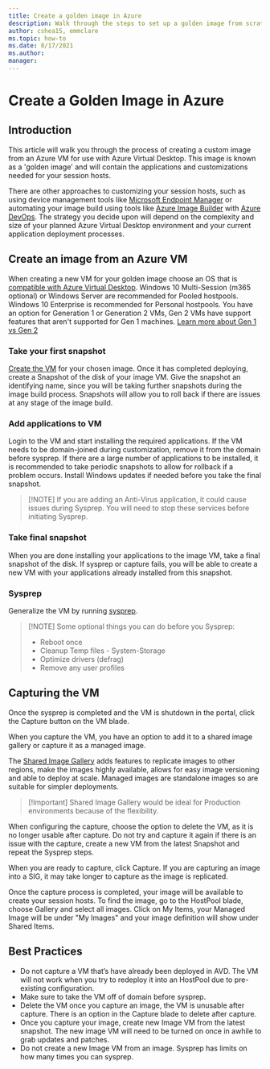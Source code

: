 ```yaml
---
title: Create a golden image in Azure
description: Walk through the steps to set up a golden image from scratch in Azure.
author: cshea15, emmclare 
ms.topic: how-to
ms.date: 8/17/2021
ms.author: 
manager: 
---
```


# Create a Golden Image in Azure

## Introduction
This article will walk you through the process of creating a custom image from an Azure VM for use with Azure Virtual Desktop. This image is known as a 'golden image' and will contain the applications and customizations needed for your session hosts.

There are other approaches to customizing your session hosts, such as using device management tools like [Microsoft Endpoint Manager](https://docs.microsoft.com/en-us/mem/intune/fundamentals/azure-virtual-desktop-multi-session) or automating your image build using tools like [Azure Image Builder](https://docs.microsoft.com/en-us/azure/virtual-machines/windows/image-builder-virtual-desktop) with [Azure DevOps](https://docs.microsoft.com/en-us/azure/devops/pipelines/get-started/key-pipelines-concepts?view=azure-devops). The strategy you decide upon will depend on the complexity and size of your planned Azure Virtual Desktop environment and your current application deployment processes. 

## Create an image from an Azure VM

When creating a new VM for your golden image choose an OS that is [compatible with Azure Virtual Desktop](https://docs.microsoft.com/en-us/azure/virtual-desktop/overview#requirements).  Windows 10 Multi-Session (m365 optional) or Windows Server are recommended for Pooled hostpools. Windows 10 Enterprise is recommended for Personal hostpools. You have an option for Generation 1 or Generation 2 VMs, Gen 2 VMs have support features that aren't supported for Gen 1 machines.  [Learn more about Gen 1 vs Gen 2](https://docs.microsoft.com/en-us/azure/virtual-machines/generation-2)

### Take your first snapshot
[Create the VM](https://docs.microsoft.com/en-us/azure/virtual-machines/windows/quick-create-portal) for your chosen image.  Once it has completed deploying, create a Snapshot of the disk of your image VM.  Give the snapshot an identifying name, since you will be taking further snapshots during the image build process. Snapshots will allow you to roll back if there are issues at any stage of the image build. 

### Add applications to VM
Login to the VM and start installing the required applications. If the VM needs to be domain-joined during customization, remove it from the domain before sysprep. If there are a large number of applications to be installed, it is recommended to take periodic snapshots to allow for rollback if a problem occurs. Install Windows updates if needed before you take the final snapshot. 

> [!NOTE] If you are adding an Anti-Virus application, it could cause issues during Sysprep. You will need to stop these services before initiating Sysprep.

### Take final snapshot
When you are done installing your applications to the image VM, take a final snapshot of the disk. If sysprep or capture fails, you will be able to create a new VM with your applications already installed from this snapshot. 

### Sysprep
Generalize the VM by running [sysprep](https://docs.microsoft.com/en-us/azure/virtual-machines/generalize#windows). 

> [!NOTE] Some optional things you can do before  you Sysprep:
> - Reboot once
> - Cleanup Temp files - System-Storage
> - Optimize drivers (defrag)
> - Remove any user profiles  
## Capturing the VM

Once the sysprep is completed and the VM is shutdown in the portal, click the Capture button on the VM blade. 

When you capture the VM, you have an option to add it to a shared image gallery or capture it as a managed image. 

The [Shared Image Gallery](https://docs.microsoft.com/en-us/azure/virtual-machines/shared-image-galleries) adds features to replicate images to other regions, make the images highly available, allows for easy image versioning and able to deploy at scale.  Managed images are standalone images so are suitable for simpler deployments. 

> [!Important] Shared Image Gallery would be ideal for Production environments because of the flexibility. 

When configuring the capture, choose the option to delete the VM, as it is no longer usable after capture. Do not try and capture it again if there is an issue with the capture, create a new VM from the latest Snapshot and repeat the Sysprep steps. 

When you are ready to capture, click Capture. If you are capturing an image into a SIG, it may take longer to capture as the image is replicated.  

Once the capture process is completed, your image will be available to create your session hosts.  To find the image, go to the HostPool blade, choose Gallery and select all images. Click on My Items, your Managed Image will be under "My Images" and your image definition will show under Shared Items. 

## Best Practices

- Do not capture a VM that’s have already been deployed in AVD. The VM will not work when you try to redeploy it into an HostPool due to pre-existing configuration. 
- Make sure to take the VM off of domain before sysprep. 
- Delete the VM once you capture an image, the VM is unusable after capture. There is an option in the Capture blade to delete after capture. 
- Once you capture your image, create new Image VM from the latest snapshot. The new image VM will need to be turned on once in awhile to grab updates and patches.  
- Do not create a new Image VM from an image. Sysprep has limits on how many times you can sysprep. 
